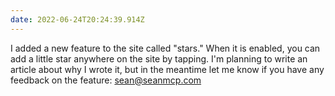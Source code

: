 ```yaml
---
date: 2022-06-24T20:24:39.914Z
---
```


I added a new feature to the site called "stars." When it is enabled, you can add a little star anywhere on the site by tapping.
 I'm planning to write an article about why I wrote it, but in the meantime let me know if you have any feedback on the feature: sean@seanmcp.com
